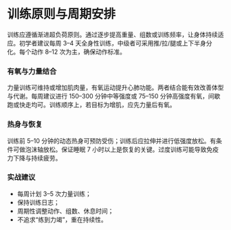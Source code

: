 # 训练原则与周期安排

训练应遵循渐进超负荷原则。通过逐步提高重量、组数或训练频率，让身体持续适应。初学者建议每周 3–4 天全身性训练，中级者可采用推/拉/腿或上下半身分化。每个动作 8–12 次为主，确保动作标准。

### 有氧与力量结合
力量训练可维持或增加肌肉量，有氧运动提升心肺功能。两者结合能有效改善体型与代谢。每周建议进行 150–300 分钟中等强度或 75–150 分钟高强度有氧，间歇跑或快走均可。训练顺序上，若目标为增肌，应先力量后有氧。

### 热身与恢复
训练前 5–10 分钟的动态热身可预防受伤；训练后应拉伸并进行低强度放松。有条件可做泡沫轴放松。保证睡眠 7 小时以上是恢复的关键。过度训练可能导致免疫力下降与持续疲劳。

### 实战建议
- 每周计划 3–5 次力量训练；
- 保持训练日志；
- 周期性调整动作、组数、休息时间；
- 不追求“练到力竭”，重在持续性。
